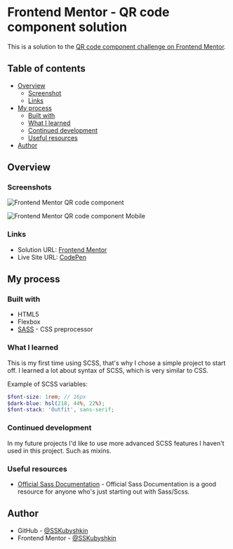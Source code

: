 # Frontend Mentor - QR code component solution

This is a solution to the [QR code component challenge on Frontend Mentor](
https://www.frontendmentor.io/challenges/qr-code-component-iux_sIO_H).

## Table of contents

- [Overview](#overview)
  - [Screenshot](#screenshot)
  - [Links](#links)
- [My process](#my-process)
  - [Built with](#built-with)
  - [What I learned](#what-i-learned)
  - [Continued development](#continued-development)
  - [Useful resources](#useful-resources)
- [Author](#author)

## Overview

### Screenshots

![Frontend Mentor QR code component](
https://user-images.githubusercontent.com/87899775/155300072-92a27b95-f4e2-458c-9b74-5664435b2936.png)

![Frontend Mentor QR code component Mobile](
https://user-images.githubusercontent.com/87899775/155307444-c6554b72-523e-4988-bae4-31dc26d1cd50.png)


### Links

- Solution URL: [Frontend Mentor](
https://www.frontendmentor.io/solutions/qr-code-component-hLFH5K5_S)
- Live Site URL: [CodePen](https://codepen.io/SSKubyshkin/full/abVKYvJ)

## My process

### Built with

- HTML5
- Flexbox
- [SASS](https://sass-lang.com/) - CSS preprocessor

### What I learned

This is my first time using SCSS, that's why I chose a simple project to start
off. I learned a lot about syntax of SCSS, which is very similar to CSS.

Example of SCSS variables:
```scss
$font-size: 1rem; // 16px
$dark-blue: hsl(218, 44%, 22%);
$font-stack: 'Outfit', sans-serif;
```

### Continued development

In my future projects I'd like to use more advanced SCSS features I haven't
used in this project. Such as mixins.

### Useful resources

- [Official Sass Documentation](https://sass-lang.com/documentation) - Official
Sass Documentation is a good resource for anyone who's just starting out with
Sass/Scss.

## Author

- GitHub - [@SSKubyshkin](https://github.com/SSKubyshkin)
- Frontend Mentor - [@SSKubyshkin](https://www.frontendmentor.io/profile/SSKubyshkin)
